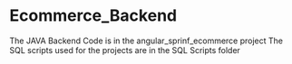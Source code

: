 # Ecommerce_Backend

The JAVA Backend Code is in the angular_sprinf_ecommerce project
The SQL scripts used for the projects are in the SQL Scripts folder
